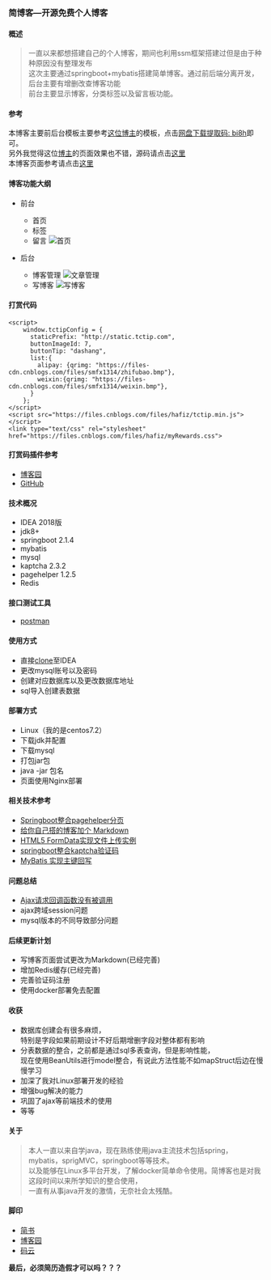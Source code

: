 ### 简博客—开源免费个人博客
#### 概述
> 一直以来都想搭建自己的个人博客，期间也利用ssm框架搭建过但是由于种种原因没有整理发布  
这次主要通过springboot+mybatis搭建简单博客。通过前后端分离开发，后台主要有增删改查博客功能  
前台主要显示博客，分类标签以及留言板功能。 

#### 参考
本博客主要前后台模板主要参考[这位博主](http://www.dingyinwu.com/index.html)的模板，点击[网盘下载提取码: bi8h](https://pan.baidu.com/s/14cRvKkbERP9hOOFFY-Cgpg)即可。  
另外我觉得这位[博主](http://13blog.site/)的页面效果也不错，源码请点击[这里](https://github.com/smfx1314/pinghsu)  
本博客页面参考请点击[这里](https://github.com/smfx1314/springboot-blog-web)
#### 博客功能大纲
+ 前台
    + 首页
    + 标签
    + 留言
    ![首页](https://upload-images.jianshu.io/upload_images/8504906-6da6014f6850681b.png?imageMogr2/auto-orient/strip%7CimageView2/2/w/1240)

+ 后台
     + 博客管理
     ![文章管理](https://upload-images.jianshu.io/upload_images/8504906-d27792cf2b4654b0.png?imageMogr2/auto-orient/strip%7CimageView2/2/w/1240)
     + 写博客
     ![写博客](https://upload-images.jianshu.io/upload_images/8504906-ccd29345bc920bc7.png?imageMogr2/auto-orient/strip%7CimageView2/2/w/1240)

#### 打赏代码
```
<script>
    window.tctipConfig = {
      staticPrefix: "http://static.tctip.com",
      buttonImageId: 7,
      buttonTip: "dashang",
      list:{
        alipay: {qrimg: "https://files-cdn.cnblogs.com/files/smfx1314/zhifubao.bmp"},
        weixin:{qrimg: "https://files-cdn.cnblogs.com/files/smfx1314/weixin.bmp"},
      }
    };
</script>
<script src="https://files.cnblogs.com/files/hafiz/tctip.min.js"></script>
<link type="text/css" rel="stylesheet" href="https://files.cnblogs.com/files/hafiz/myRewards.css">
```

#### 打赏码插件参考
- [博客园](https://www.cnblogs.com/greedying/p/6483222.html)  
- [GitHub](https://github.com/greedying/tctip)

#### 技术概况
+ IDEA 2018版
+ jdk8+
+ springboot 2.1.4
+ mybatis 
+ mysql
+ kaptcha 2.3.2
+ pagehelper 1.2.5
+ Redis

#### 接口测试工具
+ [postman](https://www.getpostman.com/)

#### 使用方式
+ 直接[clone](git@github.com:smfx1314/springboot-blog.git)至IDEA
+ 更改mysql账号以及密码
+ 创建对应数据库以及更改数据库地址
+ sql导入创建表数据

#### 部署方式
+ Linux（我的是centos7.2）
+ 下载jdk并配置
+ 下载mysql
+ 打包jar包
+ java -jar 包名
+ 页面使用Nginx部署
#### 相关技术参考
+ [Springboot整合pagehelper分页](https://www.jianshu.com/p/7c4bc076ff63)
+ [给你自己搭的博客加个 Markdown](https://www.jianshu.com/p/5be7dc9afcb5)
+ [HTML5 FormData实现文件上传实例](http://www.cnblogs.com/hutuzhu/p/4409292.html)
+ [springboot整合kaptcha验证码](https://www.jianshu.com/p/1f2f7c47e812)
+ [MyBatis 实现主键回写](https://blog.csdn.net/u010452388/article/details/80822657)

#### 问题总结
+ [Ajax请求回调函数没有被调用](https://blog.csdn.net/molashaonian/article/details/52966329)
+ ajax跨域session问题
+ mysql版本的不同导致部分问题



#### 后续更新计划
+ 写博客页面尝试更改为Markdown(已经完善)
+ 增加Redis缓存(已经完善)
+ 完善验证码注册
+ 使用docker部署免去配置

#### 收获
+ 数据库创建会有很多麻烦，  
  特别是字段如果前期设计不好后期增删字段对整体都有影响 
+ 分表数据的整合，之前都是通过sql多表查询，但是影响性能，  
  现在使用BeanUtils进行model整合，有说此方法性能不如mapStruct后边在慢慢学习
+ 加深了我对Linux部署开发的经验
+ 增强bug解决的能力
+ 巩固了ajax等前端技术的使用
+ 等等
####  关于
> 本人一直以来自学java，现在熟练使用java主流技术包括spring，mybatis，sprigMVC，springboot等等技术。  
以及能够在Linux多平台开发，了解docker简单命令使用。简博客也是对我这段时间以来所学知识的整合使用，  
一直有从事java开发的激情，无奈社会太残酷。  

#### 脚印
+ [简书](https://www.jianshu.com/u/31ccce39a24b)
+ [博客园](https://www.cnblogs.com/smfx1314/)
+ [码云](https://gitee.com/smfx1314)

**最后，必须简历造假才可以吗？？？**

